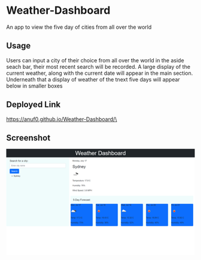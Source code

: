 # Weather-Dashboard
An app to view the five day of cities from all over the world

## Usage
Users can input a city of their choice from all over the world in the aside seach bar, their most recent search will be recorded. A large display of the current weather, along with the current date will appear in the main section. Underneath that a display of weather of the tnext five days will appear below in smaller boxes

## Deployed Link
https://anuf0.github.io/Weather-Dashboard/\

## Screenshot
![screenshot](./assets/screenshot.png)
